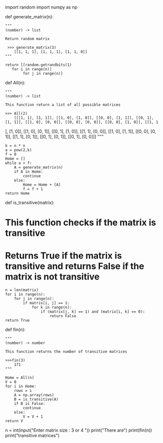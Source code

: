 import random
import numpy as np

def generate_matrix(n):

    """
    (number) -> list

    Return random matrix

     >>> generate_matrix(3)
        [[1, 1, 1], [1, 1, 1], [1, 1, 0]]
    """

    return [[random.getrandbits(1)
	   for i in range(n)]
			for j in range(n)]


def All(n):

    """
    (number) -> list

    This function return a list of all possible matrices

    >>> All(2)
        [[[1, 1], [1, 1]], [[1, 0], [1, 0]], [[0, 0], [1, 1]], [[0, 1], [1, 1]], [[1, 0], [0, 0]], [[0, 0], [0, 0]], [[0, 0], [1, 0]], [[1, 1
], [1, 0]], [[1, 0], [0, 1]], [[0, 1], [1, 0]], [[1, 1], [0, 0]], [[1, 0], [1, 1]], [[0, 0], [0, 1]], [[1, 1], [0, 1]], [[0, 1], [0,
1]], [[0, 1], [0, 0]]]
    """

    k = n * n
    a = pow(2,k)
    f = 0
    Home = []
    while a > f:
        A = generate_matrix(n)
        if A in Home:
            continue
        else:
            Home = Home + [A]
            f = f + 1
    return Home


def is_transitive(matrix):
# This function checks if the matrix is transitive
# Returns True if the  matrix is transitive and returns False if the matrix is not transitive
	n = len(matrix)
	for i in range(n):
		for j in range(n):
			if matrix[i, j] == 1:
				for k in range(n):
					if (matrix[j, k] == 1) and (matrix[i, k] == 0):
						return False
	return True


def fin(n):

    """
    (number) -> number

    This function returns the number of transitive matrices

    >>>fin(3)
        171
    """

    Home = All(n)
    V = 0
    for i in Home:
        rows = i
        A = np.array(rows)
        B = is_transitive(A)
        if B is False:
            continue
        else:
            V = V + 1
    return V

n = int(input("Enter matrix size : 3 or 4 "))
print("There are")
print(fin(n))
print("transitive matrices")
